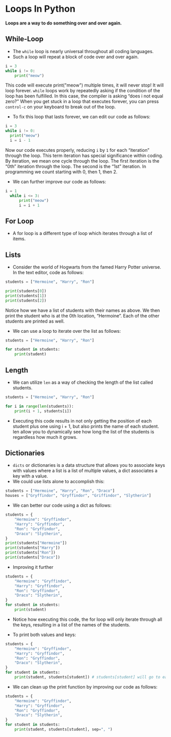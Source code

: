 # Loops In Python

<b>Loops are a way to do something over and over again.</b>

## While-Loop

- The `while` loop is nearly universal throughout all coding languages.
- Such a loop will repeat a block of code over and over again.

```Python
i = 3
while i != 0:
    print("meow")
```

This code will execute print("meow") multiple times, it will never stop! It will loop forever. `while` loops work by repeatedly asking if the condition of the loop has been fulfilled. In this case, the compiler is asking “does i not equal zero?” When you get stuck in a loop that executes forever, you can press `control-c` on your keyboard to break out of the loop.

- To fix this loop that lasts forever, we can edit our code as follows:

```Python
i = 3
while i != 0:
  print("meow")
  i = i - 1
```

Now our code executes properly, reducing `i` by `1` for each “iteration” through the loop. This term iteration has special significance within coding. By iteration, we mean one cycle through the loop. The first iteration is the “0th” iteration through the loop. The second is the “1st” iteration. In programming we count starting with 0, then 1, then 2.

- We can further improve our code as follows:

```Python
i = 1
  while i <= 3:
      print("meow")
      i = i + 1
```

## For Loop

- A for loop is a different type of loop which iterates through a list of items.

## Lists

- Consider the world of Hogwarts from the famed Harry Potter universe. In the text editor, code as follows:

```Python
students = ["Hermoine", "Harry", "Ron"]

print(students[0])
print(students[1])
print(students[2])
```

Notice how we have a list of students with their names as above. We then print the student who is at the 0th location, “Hermoine”. Each of the other students are printed as well.

- We can use a loop to iterate over the list as follows:

```Python
students = ["Hermoine", "Harry", "Ron"]

for student in students:
    print(student)
```

## Length

- We can utilize `len` as a way of checking the length of the list called students.

```Python
students = ["Hermoine", "Harry", "Ron"]

for i in range(len(students)):
    print(i + 1, students[i])
```

- Executing this code results in not only getting the position of each student plus one using i + 1, but also prints the name of each student. len allow you to dynamically see how long the list of the students is regardless how much it grows.

## Dictionaries

- `dicts` or dictionaries is a data structure that allows you to associate keys with values where a list is a list of multiple values, a dict associates a key with a value.
- We could use lists alone to accomplish this:

```Python
students = ["Hermoine", "Harry", "Ron", "Draco"]
houses = ["Gryffindor", "Gryffindor", "Griffindor", "Slytherin"]
```

- We can better our code using a dict as follows:

```Python
students = {
    "Hermoine": "Gryffindor",
    "Harry": "Gryffindor",
    "Ron": "Gryffindor",
    "Draco": "Slytherin",
}
print(students["Hermoine"])
print(students["Harry"])
print(students["Ron"])
print(students["Draco"])
```

- Improving it further

```Python
students = {
    "Hermoine": "Gryffindor",
    "Harry": "Gryffindor",
    "Ron": "Gryffindor",
    "Draco": "Slytherin",
}
for student in students:
    print(student)
```

- Notice how executing this code, the for loop will only iterate through all the keys, resulting in a list of the names of the students.

- To print both values and keys:

```Python
students = {
    "Hermoine": "Gryffindor",
    "Harry": "Gryffindor",
    "Ron": "Gryffindor",
    "Draco": "Slytherin",
}
for student in students:
    print(student, students[student]) # students[student] will go to each student’s key and find the value of the their house.
```

- We can clean up the print function by improving our code as follows:

```Python
students = {
    "Hermoine": "Gryffindor",
    "Harry": "Gryffindor",
    "Ron": "Gryffindor",
    "Draco": "Slytherin",
}
for student in students:
    print(student, students[student], sep=", ")
```

